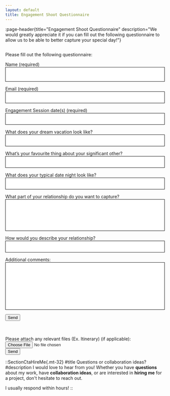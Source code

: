 ```yaml
---
layout: default
title: Engagement Shoot Questionnaire
---
```


:page-header{title="Engagement Shoot Questionnaire" description="We would greatly appreciate it if you can fill out the following questionnaire to allow us to be able to better capture your special day!"}

##

<form
  action="https://formspree.io/f/mayzreyp"
  method="POST"  
  enctype="multipart/form-data"
>

Please fill out the following questionnaire:

Name (required)
<input type="text" name="name" style="color: black; height: 46px; width: 100%; padding: 10px; border: 1px solid black;" aria-required="true" required>

Email (required)
<input type="email" name="email" style="color: black; width: 100%; padding: 10px; border: 1px solid black;" aria-required="true" required>

Engagement Session date(s) (required)
<input type="text" name="date" style="color: black; width: 100%; padding: 10px; border: 1px solid black;" aria-required="true" required>

What does your dream vacation look like? 
<input type="text" name="vacation" style="color: black; width: 100%; padding: 10px; border: 1px solid black;">

What’s your favourite thing about your significant other?
<input type="text" name="favorite" style="color: black; width: 100%; padding: 10px; border: 1px solid black;">

What does your typical date night look like?
<input type="text" name="date" style="color: black; width: 100%; padding: 10px; border: 1px solid black;">

What part of your relationship do you want to capture?
<input type="text" name="capture" style="color: black; width: 100%; padding: 10px; height: 100px; border: 1px solid black;">

How would you describe your relationship?
<input type="text" name="describe" style="color: black; width: 100%; padding: 10px; border: 1px solid black;">

Additional comments:
<input type="text" name="comments" style="color: black; width: 100%; height: 150px; padding: 10px; font-size: 14px; border: 1px solid black;">

  <button type="submit">Send</button>

  <br>
  <label>
    <br>
    Please attach any relevant files (Ex. Itinerary) (if applicable):
    <input type="file" name="upload">
  </label>
  <br>
  <button type="submit">Send</button>
<br>
</form>


::SectionCtaHireMe{.mt-32}
#title
Questions or collaboration ideas?
#description
I would love to hear from you! Whether you have __questions__ about my work, have __collaboration ideas__, or are interested in __hiring me__ for a project, don't hesitate to reach out.

I usually respond within hours!
::
